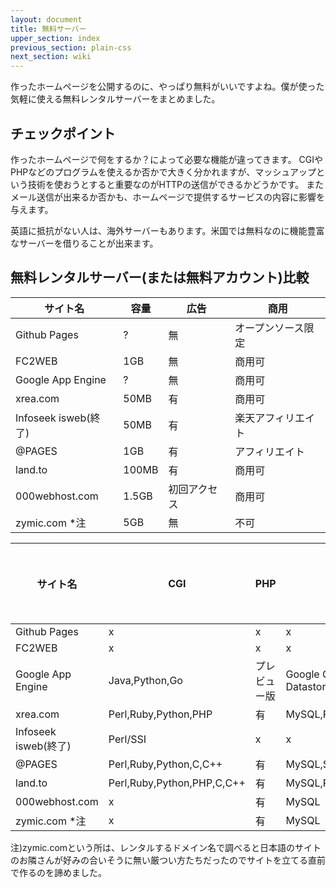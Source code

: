 ```yaml
---
layout: document
title: 無料サーバー
upper_section: index
previous_section: plain-css
next_section: wiki
---
```

作ったホームページを公開するのに、やっぱり無料がいいですよね。僕が使った気軽に使える無料レンタルサーバーをまとめました。

## チェックポイント
作ったホームページで何をするか？によって必要な機能が違ってきます。
CGIやPHPなどのプログラムを使えるか否かで大きく分かれますが、マッシュアップという技術を使おうとすると重要なのがHTTPの送信ができるかどうかです。
またメール送信が出来るか否かも、ホームページで提供するサービスの内容に影響を与えます。

英語に抵抗がない人は、海外サーバーもあります。米国では無料なのに機能豊富なサーバーを借りることが出来ます。

## 無料レンタルサーバー(または無料アカウント)比較

| サイト名 | 容量 | 広告| 商用  |
|--------|-----|-----|------|
|Github Pages|?|無|オープンソース限定|
|FC2WEB|1GB|無|商用可|
|Google App Engine|?|無|商用可|
|xrea.com|50MB|有|商用可|
|Infoseek isweb(終了)|50MB|有|楽天アフィリエイト|
|@PAGES|1GB|有|アフィリエイト|
|land.to|100MB|有|商用可|
|000webhost.com|1.5GB|初回アクセス|商用可|
|zymic.com *注|5GB|無|不可|

| サイト名 | CGI | PHP | DB | HTTP送信 | メール送信 | バッチjob |
|--------|-----|-----|----|---------|----------|---------|
|Github Pages|x|x|x|-|-|-|
|FC2WEB|x|x|x|-|-|-|
|Google App Engine|Java,Python,Go|プレビュー版|Google Cloud Datastore|?|可|有|
|xrea.com|Perl,Ruby,Python,PHP|有|MySQL,PostgreSQL|?|可|x|
|Infoseek isweb(終了)|Perl/SSI|x|x|x|x|x|
|@PAGES|Perl,Ruby,Python,C,C++|有|MySQL,SQLite|可|x|x|
|land.to|Perl,Ruby,Python,PHP,C,C++|有|MySQL,PostgreSQL|可|x|x|
|000webhost.com|x|有|MySQL|可|可|有|
|zymic.com *注|x|有|MySQL|x|x|x|

注)zymic.comという所は、レンタルするドメイン名で調べると日本語のサイトのお隣さんが好みの合いそうに無い厳つい方たちだったのでサイトを立てる直前で作るのを諦めました。
